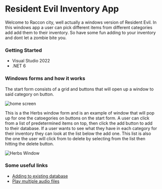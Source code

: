# Resident Evil Inventory App
Welcome to Raccon city, well actually a windows version of Resident Evil. In this windows app 
a user can pick different items from different categories add add them to their inventory. So have some fun adding to your inventory
and dont let a zombie bite you.

### Getting Started
- Visual Studio 2022
- .NET 6

### Windows forms and how it works
The start form consists of a grid and buttons that will open up a window to said category on button.

![home screen](https://user-images.githubusercontent.com/103535266/186804545-77001962-1267-4924-9188-84ab2b3749a1.png)

This is a the Herbs window form and is an example of window that will pop up for one the catoegories on buttons on the start form.
A user can click from a list of predetermined items on top, then click the add button to add to their database. If a user wants to see what
they have in each category for their inventory they can look at the list below the add one. This list is also the one the user will click from
to delete by selecting from the list then hitting the delete button.

![Herbs Window](https://user-images.githubusercontent.com/103535266/186798229-7a96e070-af2a-46fc-ac83-8d322c0a861d.png)


### Some useful links
- [Adding to existing database](https://docs.microsoft.com/en-us/ef/core/get-started/overview/first-app?tabs=netcore-cli)
- [Play multiple audio files](https://www.youtube.com/watch?v=Ga-_hvPUJKc)
